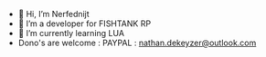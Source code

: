 - 👋 Hi, I’m Nerfednijt
- 👀 I’m a developer for FISHTANK RP 
- 🌱 I’m currently learning LUA 
- Dono's are welcome : PAYPAL : nathan.dekeyzer@outlook.com 
